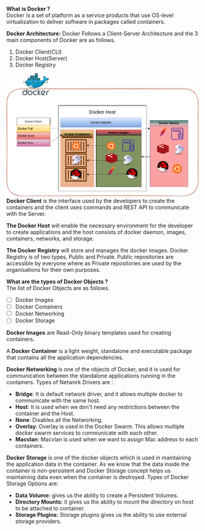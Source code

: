 **What is Docker ?**  
Docker is a set of platform as a service products that use OS-level virtualization to deliver software in packages called containers.

**Docker Architecture:**
Docker Follows a Client-Server Architecture and the 3 main components of Docker are as follows.

 1. Docker Client(CLI)
 2. Docker Host(Server)
 3. Docker Registry

![Docker_Architecture](images/Docker_Architecture.png)  
**Docker Client** is the interface used by the developers to create the containers and the client uses commands and REST API to communicate with the Server.

**The Docker Host** will enable the necessary environment for the developer to create applications and the host consists of docker daemon, images, containers, networks, and storage.

**The Docker Registry** will store and manages the docker images. Docker Registry is of two types, Public and Private. Public repositories are accessible by everyone where as Private repositories are used by the organisations for their own purposes.

**What are the types of Docker Objects ?**  
The list of Docker Objects are as follows.

 - [ ] Docker Images
 - [ ] Docker Containers
 - [ ] Docker Networking
 - [ ] Docker Storage

**Docker Images** are Read-Only binary templates used for creating containers. 
 
A **Docker Container** is a light weight, standalone and  executable package that contains all the application dependencies.

**Docker Networking** is one of the objects of Docker, and it is used for communication between the standalone applications running in the containers. Types of Network Drivers are :

 - **Bridge**: It is default network driver, and it allows multiple docker to communicate with the same host.
 - **Host**: It is used when we don't need any restrictions between the container and the Host.
 - **None**: Disables all the Networking.
 - **Overlay**: Overlay is used in the Docker Swarm. This allows multiple docker swarm services to communicate with each other.
 - **Macvlan**: Macvlan is used when we want to assign Mac address to each containers.
 
 **Docker Storage** is one of the docker objects which is used in maintaining the application data in the container. As we know that the data inside the container is non-persistent and Docker Storage concept helps us maintaining data even when the container is destroyed.
 Types of Docker Storage Options are:
 - **Data Volume:** gives us  the ability to create a Persistent Volumes.
 - **Directory Mounts:**  it gives us  the ability to mount the directory on host to be attached to container.
 - **Storage Plugins:** Storage plugins gives us the ability to use external storage providers.
